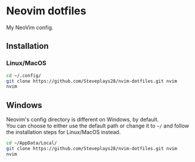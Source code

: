 # Neovim dotfiles

My NeoVim config.

## Installation

### Linux/MacOS

```bash
cd ~/.config/
git clone https://github.com/Steveplays28/nvim-dotfiles.git nvim
nvim
```

## Windows

Neovim's config directory is different on Windows, by default.  
You can choose to either use the default path or change it to `~/` and follow the installation steps for Linux/MacOS instead.

```bash
cd ~/AppData/Local/
git clone https://github.com/Steveplays28/nvim-dotfiles.git nvim
nvim
```
